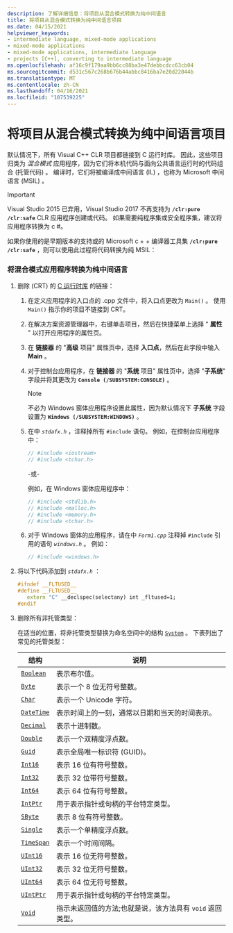 ```yaml
---
description: 了解详细信息：将项目从混合模式转换为纯中间语言
title: 将项目从混合模式转换为纯中间语言项目
ms.date: 04/15/2021
helpviewer_keywords:
- intermediate language, mixed-mode applications
- mixed-mode applications
- mixed-mode applications, intermediate language
- projects [C++], converting to intermediate language
ms.openlocfilehash: af16c9f179aa9bb6cc88ba3e47debbcdcc63cb04
ms.sourcegitcommit: d531c567c268b676b44abbc8416ba7e20d22044b
ms.translationtype: MT
ms.contentlocale: zh-CN
ms.lasthandoff: 04/16/2021
ms.locfileid: "107539225"
---
```

# <a name="converting-projects-from-mixed-mode-to-pure-intermediate-language"></a>将项目从混合模式转换为纯中间语言项目

默认情况下，所有 Visual C++ CLR 项目都链接到 C 运行时库。 因此，这些项目归类为 *混合模式* 应用程序，因为它们将本机代码与面向公共语言运行时的代码组合 (托管代码) 。 编译时，它们将被编译成中间语言 (IL) ，也称为 Microsoft 中间语言 (MSIL) 。

> [!IMPORTANT]
> Visual Studio 2015 已弃用，Visual Studio 2017 不再支持为 **`/clr:pure`** **`/clr:safe`** CLR 应用程序创建或代码。 如果需要纯程序集或安全程序集，建议将应用程序转换为 c #。

如果你使用的是早期版本的支持或的 Microsoft c + + 编译器工具集 **`/clr:pure`** **`/clr:safe`** ，则可以使用此过程将代码转换为纯 MSIL：

### <a name="to-convert-your-mixed-mode-application-into-pure-intermediate-language"></a>将混合模式应用程序转换为纯中间语言

1. 删除 (CRT) 的 [C 运行时库](../c-runtime-library/crt-library-features.md) 的链接：

   1. 在定义应用程序的入口点的 .cpp 文件中，将入口点更改为 `Main()` 。 使用 `Main()` 指示你的项目不链接到 CRT。

   1. 在解决方案资源管理器中，右键单击项目，然后在快捷菜单上选择 " **属性** " 以打开应用程序的属性页。

   1. 在 **链接器** 的 "**高级** 项目" 属性页中，选择 **入口点**，然后在此字段中输入 **Main** 。

   1. 对于控制台应用程序，在 **链接器** 的 "**系统** 项目" 属性页中，选择 "**子系统**" 字段并将其更改为 **`Console (/SUBSYSTEM:CONSOLE)`** 。

      > [!NOTE]
      > 不必为 Windows 窗体应用程序设置此属性，因为默认情况下 **子系统** 字段设置为 **`Windows (/SUBSYSTEM:WINDOWS)`** 。

   1. 在中 *`stdafx.h`* ，注释掉所有 `#include` 语句。 例如，在控制台应用程序中：

      ```cpp
      // #include <iostream>
      // #include <tchar.h>
      ```

       -或-

       例如，在 Windows 窗体应用程序中：

      ```cpp
      // #include <stdlib.h>
      // #include <malloc.h>
      // #include <memory.h>
      // #include <tchar.h>
      ```

   1. 对于 Windows 窗体的应用程序，请在中 *`Form1.cpp`* 注释掉 `#include` 引用的语句 *`windows.h`* 。 例如：

      ```cpp
      // #include <windows.h>
      ```

1. 将以下代码添加到 *`stdafx.h`* ：

   ```cpp
   #ifndef __FLTUSED__
   #define __FLTUSED__
      extern "C" __declspec(selectany) int _fltused=1;
   #endif
   ```

1. 删除所有非托管类型：

   在适当的位置，将非托管类型替换为命名空间中的结构 [`System`](/dotnet/api/system) 。 下表列出了常见的托管类型：

   |结构|说明|
   |---------------|-----------------|
   |[`Boolean`](/dotnet/api/system.boolean)|表示布尔值。|
   |[`Byte`](/dotnet/api/system.byte)|表示一个 8 位无符号整数。|
   |[`Char`](/dotnet/api/system.char)|表示一个 Unicode 字符。|
   |[`DateTime`](/dotnet/api/system.datetime)|表示时间上的一刻，通常以日期和当天的时间表示。|
   |[`Decimal`](/dotnet/api/system.decimal)|表示十进制数。|
   |[`Double`](/dotnet/api/system.double)|表示一个双精度浮点数。|
   |[`Guid`](/dotnet/api/system.guid)|表示全局唯一标识符 (GUID)。|
   |[`Int16`](/dotnet/api/system.int16)|表示 16 位有符号整数。|
   |[`Int32`](/dotnet/api/system.int32)|表示 32 位带符号整数。|
   |[`Int64`](/dotnet/api/system.int64)|表示 64 位有符号整数。|
   |[`IntPtr`](/dotnet/api/system.intptr)|用于表示指针或句柄的平台特定类型。|
   |[`SByte`](/dotnet/api/system.byte)|表示 8 位有符号整数。|
   |[`Single`](/dotnet/api/system.single)|表示一个单精度浮点数。|
   |[`TimeSpan`](/dotnet/api/system.timespan)|表示一个时间间隔。|
   |[`UInt16`](/dotnet/api/system.uint16)|表示 16 位无符号整数。|
   |[`UInt32`](/dotnet/api/system.uint32)|表示 32 位无符号整数。|
   |[`UInt64`](/dotnet/api/system.uint64)|表示 64 位无符号整数。|
   |[`UIntPtr`](/dotnet/api/system.uintptr)|用于表示指针或句柄的平台特定类型。|
   |[`Void`](/dotnet/api/system.void)|指示未返回值的方法;也就是说，该方法具有 `void` 返回类型。|
